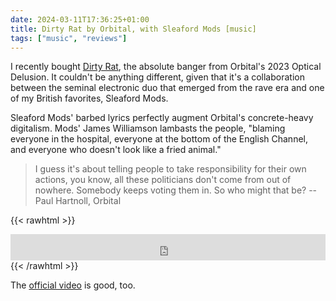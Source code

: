```yaml
---
date: 2024-03-11T17:36:25+01:00
title: Dirty Rat by Orbital, with Sleaford Mods [music]
tags: ["music", "reviews"]
---
```

I recently bought [Dirty
Rat](https://orbitalofficial.bandcamp.com/track/dirty-rat-2), the absolute
banger from Orbital's 2023 Optical Delusion. It couldn't be anything different,
given that it's a collaboration between the seminal electronic duo that emerged
from the rave era and one of my British favorites, Sleaford Mods.

Sleaford Mods' barbed lyrics perfectly augment Orbital's concrete-heavy
digitalism. Mods' James Williamson lambasts the people, "blaming everyone in the
hospital, everyone at the bottom of the English Channel, and everyone who
doesn't look like a fried animal." 

> I guess it's about telling people to take responsibility for their own
actions, you know, all these politicians don't come from out of nowhere.
Somebody keeps voting them in. So who might that be? --Paul Hartnoll, Orbital

{{< rawhtml >}}
<iframe style="border: 0; width: 100%; height: 42px;" src="https://bandcamp.com/EmbeddedPlayer/track=1690764069/size=small/bgcol=333333/linkcol=ffffff/artwork=none/transparent=true/" seamless><a href="https://orbitalofficial.bandcamp.com/track/dirty-rat-2">Dirty Rat by Orbital, Sleaford Mods</a></iframe>
{{< /rawhtml >}}

The [official video](https://youtu.be/4FM7XeaSO0M) is good, too.